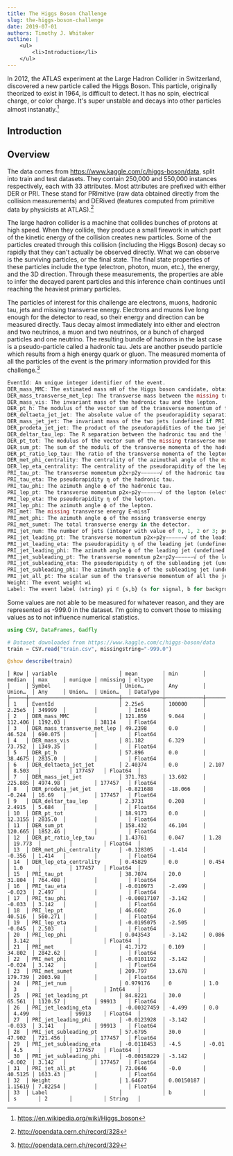 ```yaml
---
title: The Higgs Boson Challenge
slug: the-higgs-boson-challenge
date: 2019-07-01
authors: Timothy J. Whitaker
outline: |
    <ul>
        <li>Introduction</li>
    </ul>
---
```


In 2012, the ATLAS experiment at the Large Hadron Collider in Switzerland, discovered a new particle called the Higgs Boson. This particle, originally theorized to exist in 1964, is difficult to detect. It has no spin, electrical charge, or color charge. It's super unstable and decays into other particles almost instanatly.[^1]

## Introduction

## Overview

The data comes from <https://www.kaggle.com/c/higgs-boson/data>, split into train and test datasets. They contain 250,000 and 550,000 instances respectively, each with 33 attributes. Most attributes are prefixed with either DER or PRI. These stand for PRImitive (raw data obtained directly from the collision measurements) and DERived (features computed from primitive data by physicists at ATLAS).[^2]

The large hadron collider is a machine that collides bunches of protons at high speed. When they collide, they produce a small firework in which part of the kinetic energy of the collision creates new particles. Some of the particles created through this collision (including the Higgs Boson) decay so rapidly that they can't actually be observed directly. What we can observe is the surviving particles, or the final state. The final state properties of these particles include the type (electron, photon, muon, etc.), the energy, and the 3D direction. Through these measurements, the properties are able to infer the decayed parent particles and this inference chain continues until reaching the heaviest primary particles.

The particles of interest for this challenge are electrons, muons, hadronic tau, jets and missing transverse energy. Electrons and muons live long enough for the detector to read, so their energy and direction can be measured directly. Taus decay almost immediately into either and electron and two neutrinos, a muon and two neutrinos, or a bunch of charged particles and one neutrino. The resulting bundle of hadrons in the last case is a pseudo-particle called a hadronic tau. Jets are another pseudo particle which results from a high energy quark or gluon. The measured momenta of all the particles of the event is the primary information provided for this challenge.[^3]

```julia
EventId: An unique integer identifier of the event.
DER_mass_MMC: The estimated mass mH of the Higgs boson candidate, obtained through a probabilistic phase space integration.
DER_mass_transverse_met_lep: The transverse mass between the missing transverse energy and the lepton.
DER_mass_vis: The invariant mass of the hadronic tau and the lepton.
DER_pt_h: The modulus of the vector sum of the transverse momentum of the hadronic tau, the lepton and the missing transverse energy vector.
DER_deltaeta_jet_jet: The absolute value of the pseudorapidity separation between the two jets (undefined if PRI_jet_num ≤ 1).
DER_mass_jet_jet: The invariant mass of the two jets (undefined if PRI_jet_num ≤ 1).
DER_prodeta_jet_jet: The product of the pseudorapidities of the two jets (undefined if PRI_jet_num ≤ 1).
DER_deltar_tau_lep: The R separation between the hadronic tau and the lepton.
DER_pt_tot: The modulus of the vector sum of the missing transverse momenta and the transverse momenta of the hadronic tau, the lepton, the leading jet (if PRI_jet_num ≥) and the subleading jet (if PRI jet num = 2) (but not of any additional jets).
DER_sum_pt: The sum of the moduli of the transverse momenta of the hadronic tau, the lepton, the leading jet (if PRI jet num ≥ 1) and the subleading jet (if PRI jet num = 2) and the other jets (if PRI jet num = 3).
DER_pt_ratio_lep_tau: The ratio of the transverse momenta of the lepton and the hadronic tau.
DER_met_phi_centrality: The centrality of the azimuthal angle of the missing transverse energy vector w.r.t. the hadronic tau and the lepton.
DER_lep_eta_centrality: The centrality of the pseudorapidity of the lepton w.r.t. the two jets (undefined if PRI_jet_num ≤ 1).
PRI_tau_pt: The transverse momentum p2x+p2y−−−−−−√ of the hadronic tau.
PRI_tau_eta: The pseudorapidity η of the hadronic tau.
PRI_tau_phi: The azimuth angle ϕ of the hadronic tau.
PRI_lep_pt: The transverse momentum p2x+p2y−−−−−−√ of the lepton (electron or muon).
PRI_lep_eta: The pseudorapidity η of the lepton.
PRI_lep_phi: The azimuth angle ϕ of the lepton.
PRI_met: The missing transverse energy E→missT
PRI_met_phi: The azimuth angle ϕ of the mssing transverse energy
PRI_met_sumet: The total transverse energy in the detector.
PRI_jet_num: The number of jets (integer with value of 0, 1, 2 or 3; possible larger values have been capped at 3).
PRI_jet_leading_pt: The transverse momentum p2x+p2y−−−−−−√ of the leading jet, that is the jet with largest transverse momentum (undefined if PRI_jet_num = 0).
PRI_jet_leading_eta: The pseudorapidity η of the leading jet (undefined if PRI jet num = 0).
PRI_jet_leading_phi: The azimuth angle ϕ of the leading jet (undefined if PRI jet num = 0).
PRI_jet_subleading_pt: The transverse momentum p2x+p2y−−−−−−√ of the leading jet, that is, the jet with second largest transverse momentum (undefined if PRI_jet_num ≤ 1).
PRI_jet_subleading_eta: The pseudorapidity η of the subleading jet (undefined if PRI_jet_num ≤ 1).
PRI_jet_subleading_phi: The azimuth angle ϕ of the subleading jet (undefined if PRI_jet_num ≤ 1).
PRI_jet_all_pt: The scalar sum of the transverse momentum of all the jets of the events.
Weight: The event weight wi
Label: The event label (string) yi ∈ {s,b} (s for signal, b for background).
```

Some values are not able to be measured for whatever reason, and they are represented as -999.0 in the dataset. I'm going to convert those to missing values as to not influence numerical statistics.

```julia
using CSV, DataFrames, Gadfly

# Dataset downloaded from https://www.kaggle.com/c/higgs-boson/data
train = CSV.read("train.csv", missingstring="-999.0")
```

```julia
@show describe(train)
```

```text
│ Row │ variable                    │ mean        │ min        │ median  │ max     │ nunique │ nmissing │ eltype   │
│     │ Symbol                      │ Union…      │ Any        │ Union…  │ Any     │ Union…  │ Union…   │ DataType │
├─────┼─────────────────────────────┼─────────────┼────────────┼─────────┼─────────┼─────────┼──────────┼──────────┤
│ 1   │ EventId                     │ 2.25e5      │ 100000     │ 2.25e5  │ 349999  │         │          │ Int64    │
│ 2   │ DER_mass_MMC                │ 121.859     │ 9.044      │ 112.406 │ 1192.03 │         │ 38114    │ Float64  │
│ 3   │ DER_mass_transverse_met_lep │ 49.2398     │ 0.0        │ 46.524  │ 690.075 │         │          │ Float64  │
│ 4   │ DER_mass_vis                │ 81.182      │ 6.329      │ 73.752  │ 1349.35 │         │          │ Float64  │
│ 5   │ DER_pt_h                    │ 57.896      │ 0.0        │ 38.4675 │ 2835.0  │         │          │ Float64  │
│ 6   │ DER_deltaeta_jet_jet        │ 2.40374     │ 0.0        │ 2.107   │ 8.503   │         │ 177457   │ Float64  │
│ 7   │ DER_mass_jet_jet            │ 371.783     │ 13.602     │ 225.885 │ 4974.98 │         │ 177457   │ Float64  │
│ 8   │ DER_prodeta_jet_jet         │ -0.821688   │ -18.066    │ -0.244  │ 16.69   │         │ 177457   │ Float64  │
│ 9   │ DER_deltar_tau_lep          │ 2.3731      │ 0.208      │ 2.4915  │ 5.684   │         │          │ Float64  │
│ 10  │ DER_pt_tot                  │ 18.9173     │ 0.0        │ 12.3155 │ 2835.0  │         │          │ Float64  │
│ 11  │ DER_sum_pt                  │ 158.432     │ 46.104     │ 120.665 │ 1852.46 │         │          │ Float64  │
│ 12  │ DER_pt_ratio_lep_tau        │ 1.43761     │ 0.047      │ 1.28    │ 19.773  │         │          │ Float64  │
│ 13  │ DER_met_phi_centrality      │ -0.128305   │ -1.414     │ -0.356  │ 1.414   │         │          │ Float64  │
│ 14  │ DER_lep_eta_centrality      │ 0.45829     │ 0.0        │ 0.454   │ 1.0     │         │ 177457   │ Float64  │
│ 15  │ PRI_tau_pt                  │ 38.7074     │ 20.0       │ 31.804  │ 764.408 │         │          │ Float64  │
│ 16  │ PRI_tau_eta                 │ -0.010973   │ -2.499     │ -0.023  │ 2.497   │         │          │ Float64  │
│ 17  │ PRI_tau_phi                 │ -0.00817107 │ -3.142     │ -0.033  │ 3.142   │         │          │ Float64  │
│ 18  │ PRI_lep_pt                  │ 46.6602     │ 26.0       │ 40.516  │ 560.271 │         │          │ Float64  │
│ 19  │ PRI_lep_eta                 │ -0.0195075  │ -2.505     │ -0.045  │ 2.503   │         │          │ Float64  │
│ 20  │ PRI_lep_phi                 │ 0.043543    │ -3.142     │ 0.086   │ 3.142   │         │          │ Float64  │
│ 21  │ PRI_met                     │ 41.7172     │ 0.109      │ 34.802  │ 2842.62 │         │          │ Float64  │
│ 22  │ PRI_met_phi                 │ -0.0101192  │ -3.142     │ -0.024  │ 3.142   │         │          │ Float64  │
│ 23  │ PRI_met_sumet               │ 209.797     │ 13.678     │ 179.739 │ 2003.98 │         │          │ Float64  │
│ 24  │ PRI_jet_num                 │ 0.979176    │ 0          │ 1.0     │ 3       │         │          │ Int64    │
│ 25  │ PRI_jet_leading_pt          │ 84.8221     │ 30.0       │ 65.561  │ 1120.57 │         │ 99913    │ Float64  │
│ 26  │ PRI_jet_leading_eta         │ -0.00327459 │ -4.499     │ 0.0     │ 4.499   │         │ 99913    │ Float64  │
│ 27  │ PRI_jet_leading_phi         │ -0.0123928  │ -3.142     │ -0.033  │ 3.141   │         │ 99913    │ Float64  │
│ 28  │ PRI_jet_subleading_pt       │ 57.6795     │ 30.0       │ 47.902  │ 721.456 │         │ 177457   │ Float64  │
│ 29  │ PRI_jet_subleading_eta      │ -0.0118453  │ -4.5       │ -0.01   │ 4.5     │         │ 177457   │ Float64  │
│ 30  │ PRI_jet_subleading_phi      │ -0.00158229 │ -3.142     │ -0.002  │ 3.142   │         │ 177457   │ Float64  │
│ 31  │ PRI_jet_all_pt              │ 73.0646     │ -0.0       │ 40.5125 │ 1633.43 │         │          │ Float64  │
│ 32  │ Weight                      │ 1.64677     │ 0.00150187 │ 1.15619 │ 7.82254 │         │          │ Float64  │
│ 33  │ Label                       │             │ b          │         │ s       │ 2       │          │ String   │
```

[^1]: https://en.wikipedia.org/wiki/Higgs_boson
[^2]: http://opendata.cern.ch/record/328
[^3]: http://opendata.cern.ch/record/329